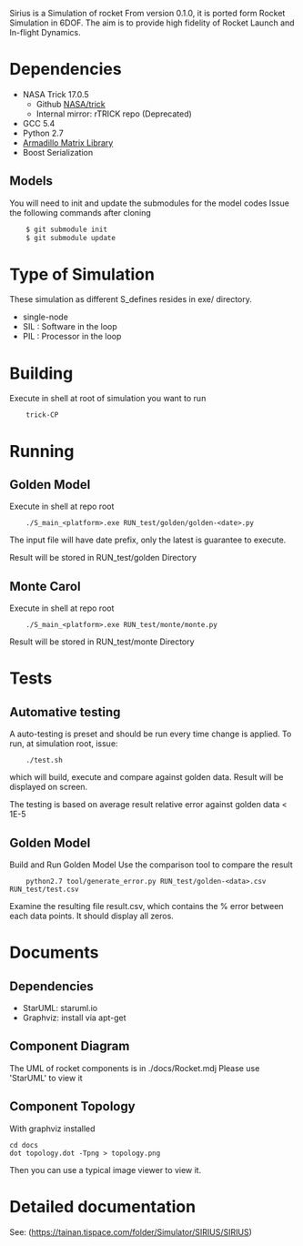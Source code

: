 Sirius is a Simulation of rocket
From version 0.1.0, it is ported form Rocket Simulation in 6DOF.
The aim is to provide high fidelity of Rocket Launch and In-flight Dynamics.


# Dependencies
 - NASA Trick 17.0.5
   - Github [NASA/trick](https://github.com/nasa/trick)
   - Internal mirror: rTRICK repo (Deprecated)
 - GCC 5.4
 - Python 2.7
 - [Armadillo Matrix Library](http://arma.sourceforge.net/)
 - Boost Serialization
## Models
You will need to init and update the submodules for the model codes
Issue the following commands after cloning
```bash
    $ git submodule init
    $ git submodule update
```

# Type of Simulation
These simulation as different S_defines resides in exe/ directory.
 - single-node
 - SIL : Software in the loop
 - PIL : Processor in the loop

# Building
Execute in shell at root of simulation you want to run
```
    trick-CP
```

# Running
## Golden Model
Execute in shell at repo root
```
    ./S_main_<platform>.exe RUN_test/golden/golden-<date>.py
```
The input file will have date prefix, only the latest is guarantee to execute.

Result will be stored in RUN_test/golden Directory

## Monte Carol
Execute in shell at repo root
```
    ./S_main_<platform>.exe RUN_test/monte/monte.py
```
Result will be stored in RUN_test/monte Directory

# Tests

## Automative testing
A auto-testing is preset and should be run every time change is applied.
To run, at simulation root, issue:
```
    ./test.sh
```
which will build, execute and compare against golden data.
Result will be displayed on screen.

The testing is based on average result relative error against golden data < 1E-5

## Golden Model
Build and Run Golden Model
Use the comparison tool to compare the result
```
    python2.7 tool/generate_error.py RUN_test/golden-<data>.csv RUN_test/test.csv
```
Examine the resulting file result.csv, which contains the % error between each data points. It should display all zeros.

# Documents
## Dependencies
 - StarUML: staruml.io
 - Graphviz: install via apt-get

## Component Diagram
The UML of rocket components is in ./docs/Rocket.mdj
Please use 'StarUML' to view it

## Component Topology
With graphviz installed
```
cd docs
dot topology.dot -Tpng > topology.png
```
Then you can use a typical image viewer to view it.

# Detailed documentation
See: (https://tainan.tispace.com/folder/Simulator/SIRIUS/SIRIUS)

